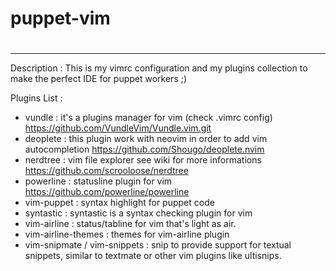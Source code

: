 # puppet-vim
#
---
Description : 
This is my vimrc configuration and my plugins collection to make the perfect IDE for puppet workers ;)

Plugins List : 

- vundle : it's a plugins manager for vim (check .vimrc config) https://github.com/VundleVim/Vundle.vim.git
- deoplete : this plugin work with neovim in order to add vim autocompletion https://github.com/Shougo/deoplete.nvim
- nerdtree : vim file explorer see wiki for more informations https://github.com/scrooloose/nerdtree
- powerline : statusline plugin for vim https://github.com/powerline/powerline
- vim-puppet : syntax highlight for puppet code 
- syntastic : syntastic is a syntax checking plugin for vim
- vim-airline : status/tabline for vim that's light as air.
- vim-airline-themes : themes for vim-airline plugin
- vim-snipmate / vim-snippets : snip to provide support for textual snippets, similar to textmate or other vim plugins like ultisnips.
 
